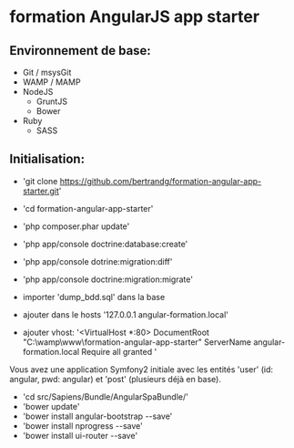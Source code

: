 
# formation AngularJS app starter

## Environnement de base:

* Git / msysGit
* WAMP / MAMP
* NodeJS
  * GruntJS
  * Bower
* Ruby
  * SASS

## Initialisation:

* 'git clone https://github.com/bertrandg/formation-angular-app-starter.git'
* 'cd formation-angular-app-starter'
* 'php composer.phar update'
* 'php app/console doctrine:database:create'
* 'php app/console dotrine:migration:diff'
* 'php app/console doctrine:migration:migrate'
* importer 'dump_bdd.sql' dans la base

* ajouter dans le hosts '127.0.0.1 angular-formation.local'
* ajouter vhost: '<VirtualHost *:80>
    DocumentRoot "C:\wamp\www\formation-angular-app-starter"
    ServerName angular-formation.local
    <Directory />
        Require all granted
    </Directory>
</VirtualHost>'

Vous avez une application Symfony2 initiale avec les entités 'user' (id: angular, pwd: angular) et 'post' (plusieurs déjà en base).

* 'cd src/Sapiens/Bundle/AngularSpaBundle/'
* 'bower update'
* 'bower install angular-bootstrap --save'
* 'bower install nprogress --save'
* 'bower install ui-router --save'




